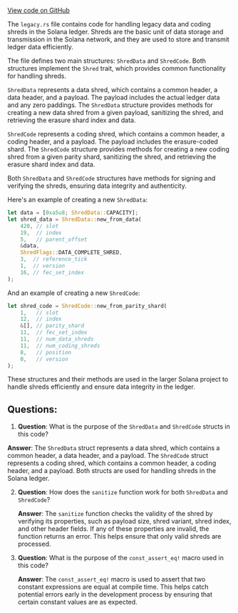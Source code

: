 
[View code on GitHub](https://github.com/solana-labs/solana/blob/master/ledger/src/shred/legacy.rs)

The `legacy.rs` file contains code for handling legacy data and coding shreds in the Solana ledger. Shreds are the basic unit of data storage and transmission in the Solana network, and they are used to store and transmit ledger data efficiently.

The file defines two main structures: `ShredData` and `ShredCode`. Both structures implement the `Shred` trait, which provides common functionality for handling shreds.

`ShredData` represents a data shred, which contains a common header, a data header, and a payload. The payload includes the actual ledger data and any zero paddings. The `ShredData` structure provides methods for creating a new data shred from a given payload, sanitizing the shred, and retrieving the erasure shard index and data.

`ShredCode` represents a coding shred, which contains a common header, a coding header, and a payload. The payload includes the erasure-coded shard. The `ShredCode` structure provides methods for creating a new coding shred from a given parity shard, sanitizing the shred, and retrieving the erasure shard index and data.

Both `ShredData` and `ShredCode` structures have methods for signing and verifying the shreds, ensuring data integrity and authenticity.

Here's an example of creating a new `ShredData`:

```rust
let data = [0xa5u8; ShredData::CAPACITY];
let shred_data = ShredData::new_from_data(
    420, // slot
    19,  // index
    5,   // parent_offset
    &data,
    ShredFlags::DATA_COMPLETE_SHRED,
    3,  // reference_tick
    1,  // version
    16, // fec_set_index
);
```

And an example of creating a new `ShredCode`:

```rust
let shred_code = ShredCode::new_from_parity_shard(
    1,   // slot
    12,  // index
    &[], // parity_shard
    11,  // fec_set_index
    11,  // num_data_shreds
    11,  // num_coding_shreds
    8,   // position
    0,   // version
);
```

These structures and their methods are used in the larger Solana project to handle shreds efficiently and ensure data integrity in the ledger.
## Questions: 
 1. **Question**: What is the purpose of the `ShredData` and `ShredCode` structs in this code?

   **Answer**: The `ShredData` struct represents a data shred, which contains a common header, a data header, and a payload. The `ShredCode` struct represents a coding shred, which contains a common header, a coding header, and a payload. Both structs are used for handling shreds in the Solana ledger.

2. **Question**: How does the `sanitize` function work for both `ShredData` and `ShredCode`?

   **Answer**: The `sanitize` function checks the validity of the shred by verifying its properties, such as payload size, shred variant, shred index, and other header fields. If any of these properties are invalid, the function returns an error. This helps ensure that only valid shreds are processed.

3. **Question**: What is the purpose of the `const_assert_eq!` macro used in this code?

   **Answer**: The `const_assert_eq!` macro is used to assert that two constant expressions are equal at compile time. This helps catch potential errors early in the development process by ensuring that certain constant values are as expected.